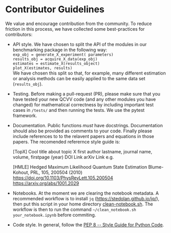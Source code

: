 # Contributor Guidelines

We value and encourage contribution from the community. To reduce
friction in this process, we have collected some best-practices for
contributors:

* API style. We have chosen to split the API of the modules in our 
  benchmarking package in the following way: \
  `exp_obj = generate_X_experiment( parameters)` \
  `results_obj = acquire_X_data(exp_obj)` \
  `estimates = estimate_X(results_object)` \
  `plot_X(estimates, results)` \
  We have chosen this split so that, for example, many different 
  estimation or analysis methods can be easily applied to the same 
  data set (`results_obj`).

* Testing. Before making a pull-request (PR), please make sure that
  you have tested your new QCVV code (and any other modules you have 
  changed) for mathematical correctness by including important test 
  cases in `/tests/` and then running the tests. We use the pytest 
  framework.
  
* Documentation. Public functions *must* have docstrings. Documentation 
  should also be provided as comments to your code. Finally please include 
  references to to the relavent papers and equations in those papers.
  The recomended referernce style guide is:
  
  [TopX]  Cool title about topic X
          first author lastname, journal name, volume, firstpage (year)
          DOI Link
          arXiv Link
  e.g.
  
  [HMLE]  Hedged Maximum Likelihood Quantum State Estimation
          Blume-Kohout, PRL, 105, 200504 (2010)
          https://doi.org/10.1103/PhysRevLett.105.200504
          https://arxiv.org/abs/1001.2029
 
 * Notebooks. At the moment we are clearing the notebook metadata.
   A recommended workflow is to install `jq` (https://stedolan.github.io/jq/),
   then put this script in your home directory [clean-notebook.sh](https://gist.github.com/mpharrigan/14f3c93be5520d139ea265ad95249663#file-clean-notebook-sh).
   The workflow is then to run the command `~/clean_notebook.sh your_notebook.ipynb` before commiting.

* Code style. In general, follow the [PEP 8 -- Style Guide for Python Code](https://www.python.org/dev/peps/pep-0008/).
